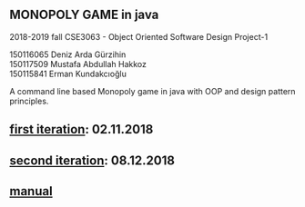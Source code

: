 ## MONOPOLY GAME in java
2018-2019 fall CSE3063 - Object Oriented Software Design Project-1

150116065 Deniz Arda Gürzihin  
150117509 Mustafa Abdullah Hakkoz  
150115841 Erman Kundakcıoğlu  


A command line based Monopoly game in java with OOP and design pattern principles.


## [first iteration](https://github.com/mustafahakkoz/monopoly/tree/master/iteration1): 02.11.2018


## [second iteration](https://github.com/mustafahakkoz/monopoly/tree/master/iteration2): 08.12.2018


## [manual](https://github.com/mustafahakkoz/monopoly/blob/master/MANUAL.txt)

